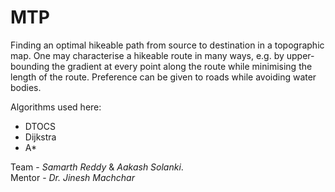 # MTP
Finding an optimal hikeable path from source to destination in a topographic map. One may characterise a hikeable route in many ways, e.g. by upper-bounding the gradient at every point along the route while minimising the length of the route. Preference can be given to roads while avoiding water bodies.

Algorithms used here:
- DTOCS
- Dijkstra
- A*

Team - *Samarth Reddy* & *Aakash Solanki*. <br>
Mentor - *Dr. Jinesh Machchar*